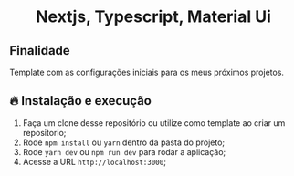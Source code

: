 <h1 align="center">
  <center>Nextjs, Typescript, Material Ui

</center>
</h1>



## Finalidade



Template com as configurações iniciais para os meus próximos projetos.




## 🔥 Instalação e execução



1. Faça um clone desse repositório ou utilize como template ao criar um repositorio;
2. Rode `npm install` ou `yarn` dentro da pasta do projeto;
3. Rode `yarn dev` ou `npm run dev` para rodar a aplicação;
4. Acesse a URL `http://localhost:3000`;



